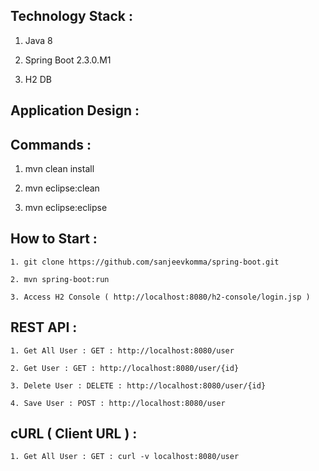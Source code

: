 ## Technology Stack :    

   1. Java 8

   2. Spring Boot 2.3.0.M1

   3. H2 DB

## Application Design : 

## Commands : 

   1. mvn clean install

   2. mvn eclipse:clean

   3. mvn eclipse:eclipse

## How to Start : 

    1. git clone https://github.com/sanjeevkomma/spring-boot.git

    2. mvn spring-boot:run
    
    3. Access H2 Console ( http://localhost:8080/h2-console/login.jsp ) 
    
## REST API : 

    1. Get All User : GET : http://localhost:8080/user
    
    2. Get User : GET : http://localhost:8080/user/{id}
    
    3. Delete User : DELETE : http://localhost:8080/user/{id}
    
    4. Save User : POST : http://localhost:8080/user
    
## cURL ( Client URL ) :

    1. Get All User : GET : curl -v localhost:8080/user
